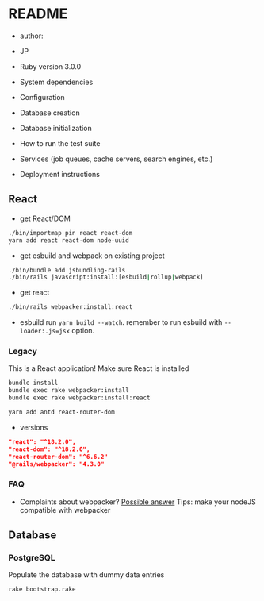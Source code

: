 # README

* author:
- JP

* Ruby version
3.0.0

* System dependencies

* Configuration

* Database creation

* Database initialization

* How to run the test suite

* Services (job queues, cache servers, search engines, etc.)

* Deployment instructions

## React

- get React/DOM
```bash
./bin/importmap pin react react-dom
yarn add react react-dom node-uuid
```
- get esbuild and webpack on existing project
```bash
./bin/bundle add jsbundling-rails
./bin/rails javascript:install:[esbuild|rollup|webpack]
```

- get react
```bash
./bin/rails webpacker:install:react
```


* esbuild
run `yarn build --watch`. remember to run esbuild with `--loader:.js=jsx` option.

### Legacy
This is a React application! Make sure React is installed
```bash
bundle install
bundle exec rake webpacker:install
bundle exec rake webpacker:install:react

yarn add antd react-router-dom
```
* versions
```json
"react": "^18.2.0",
"react-dom": "^18.2.0",
"react-router-dom": "^6.6.2"
"@rails/webpacker": "4.3.0"
```
### FAQ
- Complaints about webpacker? [Possible answer](https://github.com/reactjs/react-rails/issues/997)
    Tips: make your nodeJS compatible with webpacker

## Database
### PostgreSQL
Populate the database with dummy data entries
```bash
rake bootstrap.rake
```

